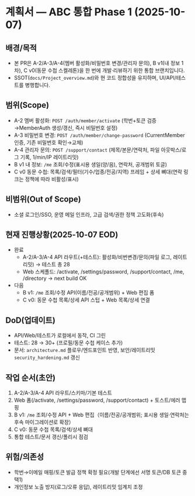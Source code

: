 # 계획서 — ABC 통합 Phase 1 (2025-10-07)

## 배경/목적
- 본 PR은 A-2/A-3/A-4(멤버 활성화/비밀번호 변경/관리자 문의), B v1(내 정보 1차), C v0(동문 수첩 스켈레톤)을 한 번에 개발·리뷰하기 위한 통합 브랜치입니다.
- SSOT(`docs/Project_overview.md`)와 현 코드 정합성을 유지하며, UI/API/테스트를 병행합니다.

## 범위(Scope)
- A-2 멤버 활성화: `POST /auth/member/activate` (학번+토큰 검증→MemberAuth 생성/갱신, 즉시 비밀번호 설정)
- A-3 비밀번호 변경: `POST /auth/member/change-password` (CurrentMember 인증, 기존 비밀번호 확인→교체)
- A-4 관리자 문의: `POST /support/contact` (제목/본문/연락처, 파일 아웃박스/로그 기록, 1/min/IP 레이트리밋)
- B v1 내 정보: `/me` 조회/수정(표시용 생일(양/음), 연락처, 공개범위 토글)
- C v0 동문 수첩: 목록/검색/필터(기수/업종/전공/지역) 프레임 + 상세 뼈대(연락 링크는 정책에 따라 비활성/표시)

## 비범위(Out of Scope)
- 소셜 로그인/SSO, 운영 메일 인프라, 고급 검색/권한 정책 고도화(후속)

## 현재 진행상황(2025-10-07 EOD)
- 완료
  - A-2/A-3/A-4 API 라우트(+테스트): 활성화/비번변경/문의(파일 로그, 레이트리밋) → 테스트 총 28
  - Web 스케폴드: /activate, /settings/password, /support/contact, /me, /directory → next build OK
- 다음
  - B v1: `/me` 조회/수정 API(이름/전공/공개범위) + Web 편집 폼
  - C v0: 동문 수첩 목록/상세 API 스텁 + Web 목록/상세 연결

## DoD(업데이트)
- API/Web/테스트가 로컬에서 동작, CI 그린
- 테스트: 28 → 30+ (프로필/동문 수첩 케이스 추가)
- 문서: `architecture.md` 플로우/엔드포인트 반영, 보안/레이트리밋 `security_hardening.md` 갱신

## 작업 순서(초안)
1) A-2/A-3/A-4 API 라우트/스키마/기본 테스트
2) Web 폼(/activate, /settings/password, /support/contact) + 토스트/에러 맵핑
3) B v1: `/me` 조회/수정 API + Web 편집（이름/전공/공개범위; 표시용 생일·연락처는 후속 마이그레이션로 확장）
4) C v0: 동문 수첩 목록/검색/상세 뼈대
5) 통합 테스트/문서 갱신/폴리시 점검

## 위험/의존성
- 학번→이메일 매핑/토큰 발급 정책 확정 필요(개발 단계에선 서명 토큰/DB 토큰 중 택1)
- 개인정보 노출 방지(로그/오류 응답), 레이트리밋 임계치 조정
